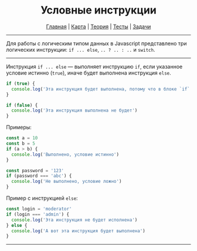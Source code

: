 <div align="center">

# Условные инструкции

[Главная](https://github.com/dollaween/junior-roadmap/)
|
[Карта](/roadmap/README.md)
|
[Теория](/theory/README.md)
|
[Тесты](/tests/README.md)
|
[Задачи](/tasks/README.md)

</div>

---

Для работы с логическим типом данных в Javascript представлено три логических инструкции: `if ... else`, `.. ? .. : ..` и `switch`.

---

Инструкция `if ... else` — выполняет инструкцию `if`, если указанное условие истинно (`true`), иначе будет выполнена инструкция `else`.

```js
if (true) {
  console.log('Эта инструкция будет выполнена, потому что в блоке `if` условие истинно')
}

if (false) {
  console.log('Эта инструкция выполнена не будет')
}
```

Примеры:
```js
const a = 10
const b = 5
if (a > b) {
  console.log('Выполнено, условие истинно')
}

const password = '123'
if (password === 'abc') {
  console.log('Не выполнено, условие ложно')
}
```

Пример с инструкцией `else`:
```js
const login = 'moderator'
if (login === 'admin') {
  console.log('Эта инструкция не будет исполнена')
} else {
  console.log('А вот эта инструкция будет выполнена')
}
```

---
